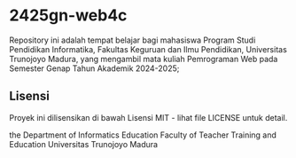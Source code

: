 # 2425gn-web4c

Repository ini adalah tempat belajar bagi mahasiswa Program Studi Pendidikan Informatika, Fakultas Keguruan dan Ilmu Pendidikan, Universitas Trunojoyo Madura, yang mengambil mata kuliah Pemrograman Web pada Semester Genap Tahun Akademik 2024-2025;

## Lisensi
Proyek ini dilisensikan di bawah Lisensi MIT - lihat file LICENSE untuk detail.

the Department of Informatics Education
Faculty of Teacher Training and Education
Universitas Trunojoyo Madura
